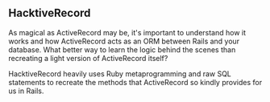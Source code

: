 ## HacktiveRecord

As magical as ActiveRecord may be, it's important to understand how it works and
how ActiveRecord acts as an ORM between Rails and your database. What better way to learn the logic behind the scenes than recreating a light version of ActiveRecord itself?

HacktiveRecord heavily uses Ruby metaprogramming and raw SQL statements to recreate the methods that ActiveRecord so kindly provides for us in Rails.